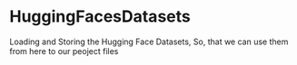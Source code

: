 # HuggingFacesDatasets
Loading and Storing the Hugging Face Datasets, So, that we can use them from here to our peoject files
